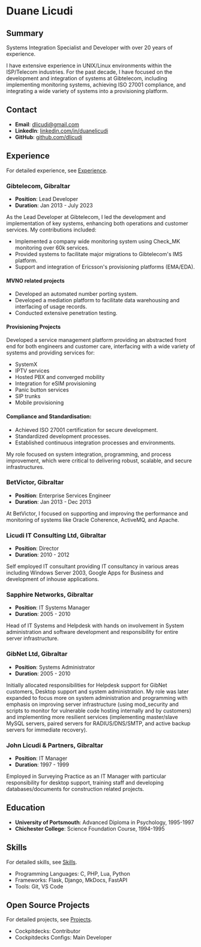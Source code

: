 # Duane Licudi

## Summary

Systems Integration Specialist and Developer with over 20 years of experience.

I have extensive experience in UNIX/Linux environments within the ISP/Telecom industries. For the past decade, I have focused on the development and integration of systems at Gibtelecom, including implementing monitoring systems, achieving ISO 27001 compliance, and integrating a wide variety of systems into a provisioning platform.


## Contact

- **Email**: dlicudi@gmail.com
- **LinkedIn**: [linkedin.com/in/duanelicudi](https://linkedin.com/in/duanelicudi)
- **GitHub**: [github.com/dlicudi](https://github.com/dlicudi)

## Experience

For detailed experience, see [Experience](experience.md).

### Gibtelecom, Gibraltar
- **Position**: Lead Developer
- **Duration**: Jan 2013 - July 2023

As the Lead Developer at Gibtelecom, I led the development and implementation of key systems, enhancing both operations and customer services. My contributions included:

- Implemented a company wide monitoring system using Check_MK monitoring over 60k services. 
- Provided systems to facilitate major migrations to Gibtelecom's IMS platform.
- Support and integration of Ericsson's provisioning platforms (EMA/EDA).
 
#### MVNO related projects
- Developed an automated number porting system.
- Developed a mediation platform to facilitate data warehousing and interfacing of usage records.
- Conducted extensive penetration testing.

#### Provisioning Projects
Developed a service management platform providing an abstracted front end for both engineers and customer care, interfacing with a wide variety of systems and providing services for:

- SystemX
- IPTV services
- Hosted PBX and converged mobility
- Integration for eSIM provisioning
- Panic button services
- SIP trunks
- Mobile provisioning

#### Compliance and Standardisation:
- Achieved ISO 27001 certification for secure development.
- Standardized development processes.
- Established continuous integration processes and environments.

My role focused on system integration, programming, and process improvement, which were critical to delivering robust, scalable, and secure infrastructures.

### BetVictor, Gibraltar
- **Position**: Enterprise Services Engineer
- **Duration**: Jan 2013 - Dec 2013

At BetVictor, I focused on supporting and improving the performance and monitoring of systems like Oracle Coherence, ActiveMQ, and Apache.


### Licudi IT Consulting Ltd, Gibraltar
- **Position**: Director
- **Duration**: 2010 - 2012

Self employed IT consultant providing IT consultancy in various areas including
Windows Server 2003, Google Apps for Business and development of inhouse applications.

### Sapphire Networks, Gibraltar
- **Position**: IT Systems Manager
- **Duration**: 2005 - 2010

Head of IT Systems and Helpdesk with hands on involvement in System administration and software development and responsibility for entire server infrastructure.

### GibNet Ltd, Gibraltar
- **Position**: Systems Administrator
- **Duration**: 2005 - 2010

Initially allocated responsibilities for Helpdesk support for GibNet customers, Desktop support
and system administration. My role was later expanded to focus more on system administration and
programming with emphasis on improving server infrastructure (using mod_security and scripts to
monitor for vulnerable code hosting internally and by customers) and implementing more resilient
services (implementing master/slave MySQL servers, paired servers for RADIUS/DNS/SMTP, and active backup servers for immediate recovery).

### John Licudi & Partners, Gibraltar
- **Position**: IT Manager
- **Duration**: 1997 - 1999

Employed in Surveying Practice as an IT Manager with particular responsibility for desktop support, training staff and developing databases/documents for construction related projects.

## Education
- **University of Portsmouth**: Advanced Diploma in Psychology, 1995-1997
- **Chichester College**: Science Foundation Course, 1994-1995

## Skills

For detailed skills, see [Skills](skills.md).

- Programming Languages: C, PHP, Lua, Python
- Frameworks: Flask, Django, MkDocs, FastAPI
- Tools: Git, VS Code

## Open Source Projects

For detailed projects, see [Projects](projects.md).

- Cockpitdecks: Contributor
- Cockpitdecks Configs: Main Developer